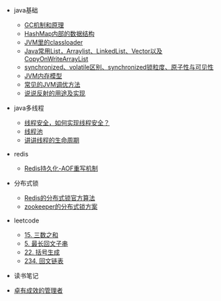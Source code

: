 - java基础
    - [GC机制和原理](docs/java/java-basic/gc-mechanism-and-principle.md)
    - [HashMap内部的数据结构](docs/java/java-basic/java-hashmap.md)
    <!-- - [JVM虚拟机内存划分、类加载器、垃圾收集算法、垃圾收集器、class文件结构是如何解析的](docs/java/java-basic/jvm-memory-classloader-gc-class-structure.md) -->
    - [JVM里的classloader](docs/java/java-basic/jvm-classloader.md)
    - [Java常用List，Arraylist、LinkedList、Vector以及CopyOnWriteArrayList](docs/java/java-basic/Java-List-Arraylist-LinkedList-Vector-CopyOnWriteArrayList.md)
    - [synchronized、volatile区别、synchronized锁粒度、原子性与可见性](docs/java/java-basic/java-synchronized-volatile.md)
    - [JVM内存模型](docs/java/java-basic/jvm-memory-module.md)
    - [常见的JVM调优方法](docs/java/java-basic/jvm-args-optimization.md)
    - [说说反射的用途及实现](docs/java/java-basic/java-reflection-realization.md)
- java多线程
    - [线程安全，如何实现线程安全？](docs/java/java-multi-thread/java-thread-safe.md)
    - [线程池](docs/java/java-multi-thread/java-thread-pool-mechanism.md)
    - [讲讲线程的生命周期](docs/java/java-multi-thread/java-thread-life-circle.md)

- redis
    - [Redis持久化-AOF重写机制](docs/redis/redis-aof-rewrite.md)

- 分布式锁
    - [Redis的分布式锁官方算法](docs/distributed-lock/redis.md)
    - [zookeeper的分布式锁方案](docs/distributed-lock/zookeeper.md)

- leetcode
    - [15. 三数之和](docs/leetcode/threesum.md)
    - [5. 最长回文子串](docs/leetcode/最长回文子串.md)
    - [22. 括号生成](docs/leetcode/括号生成.md)
    - [234. 回文链表](docs/leetcode/回文链表.md)

- 读书笔记
- [卓有成效的管理者](docs/books/卓有成效的管理者.md)